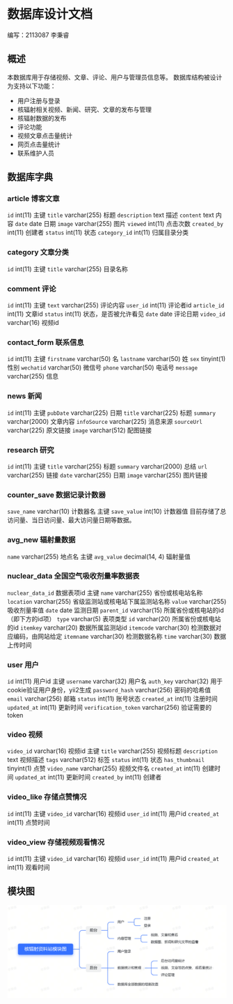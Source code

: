 # 数据库设计文档
编写：2113087 李秉睿
## 概述
本数据库用于存储视频、文章、评论、用户与管理员信息等。
数据库结构被设计为支持以下功能：
- 用户注册与登录
- 核辐射相关视频、新闻、研究、文章的发布与管理
- 核辐射数据的发布
- 评论功能
- 视频文章点击量统计
- 网页点击量统计
- 联系维护人员


## 数据库字典
### article 博客文章
  `id` int(11) 主键
  `title` varchar(255) 标题
  `description` text 描述
  `content` text 内容
  `date` date 日期
  `image` varchar(255) 图片
  `viewed` int(11) 点击次数
  `created_by` int(11) 创建者
  `status` int(11) 状态
  `category_id` int(11) 归属目录分类

### category 文章分类
  `id` int(11) 主键
  `title` varchar(255) 目录名称



### comment 评论
  `id` int(11) 主键
  `text` varchar(255) 评论内容
  `user_id` int(11) 评论者id
  `article_id` int(11) 文章id
  `status` int(11) 状态，是否被允许看见
  `date` date 评论日期
  `video_id` varchar(16) 视频id

### contact_form 联系信息
  `id` int(11) 主键
  `firstname` varchar(50) 名
  `lastname` varchar(50) 姓
  `sex` tinyint(1) 性别
  `wechatid` varchar(50) 微信号
  `phone` varchar(50) 电话号
  `message` varchar(255) 信息

### news 新闻
  `id` int(11) 主键
  `pubDate` varchar(225) 日期
  `title` varchar(225) 标题
  `summary` varchar(2000) 文章内容
  `infoSource` varchar(225) 消息来源
  `sourceUrl` varchar(225) 原文链接
  `image` varchar(512) 配图链接


### research 研究
  `id` int(11) 主键
  `title` varchar(255) 标题
  `summary` varchar(2000) 总结
  `url` varchar(255) 链接
  `date` varchar(255) 日期
  `image` varchar(255) 图片链接


### counter_save 数据记录计数器
  `save_name` varchar(10) 计数器名 主键
  `save_value` int(10) 计数器值
目前存储了总访问量、当日访问量、最大访问量日期等数据。

### avg_new 辐射量数据
  `name` varchar(255) 地点名 主键
  `avg_value` decimal(14, 4) 辐射量值

### nuclear_data 全国空气吸收剂量率数据表
  `nuclear_data_id` 数据表项id 主键
  `name` varchar(255) 省份或核电站名称
  `location` varchar(255) 省级监测站或核电站下属监测站名称
  `value` varchar(255) 吸收剂量率值
  `date` date 监测日期
  `parent_id` varchar(15) 所属省份或核电站的id（即下方的id项）
  `type` varchar(5) 表项类型
  `id` varchar(20) 所属省份或核电站的id
  `itemkey` varchar(20) 数据所属监测站id
  `itemcode` varchar(30) 检测数据对应编码，由网站给定
  `itemname` varchar(30) 检测数据名称
  `time` varchar(30) 数据上传时间

### user 用户
  `id` int(11) 用户id 主键
  `username` varchar(32) 用户名
  `auth_key` varchar(32) 用于cookie验证用户身份，yii2生成
  `password_hash` varchar(256) 密码的哈希值
  `email` varchar(256) 邮箱
  `status` int(11) 账号状态
  `created_at` int(11) 注册时间
  `updated_at` int(11) 更新时间
  `verification_token` varchar(256) 验证需要的token

### video 视频

  `video_id` varchar(16) 视频id 主键
  `title` varchar(255) 视频标题
  `description` text 视频描述
  `tags` varchar(512) 标签
  `status` int(11) 状态
  `has_thumbnail` tinyint(1) 点赞
  `video_name` varchar(255) 视频文件名
  `created_at` int(11) 创建时间
  `updated_at` int(11) 更新时间
  `created_by` int(11) 创建者


### video_like 存储点赞情况
  `id` int(11) 主键
  `video_id` varchar(16) 视频id
  `user_id` int(11) 用户id
  `created_at` int(11) 点赞时间

### video_view 存储视频观看情况
  `id` int(11) 主键
  `video_id` varchar(16) 视频id
  `user_id` int(11) 用户id
  `created_at` int(11) 观看时间

## 模块图
![核辐射资料站模块图.jpg](核辐射资料站模块图.png)